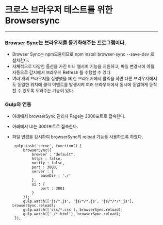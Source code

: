 # 크로스 브라우저 테스트를 위한 Browsersync

***

### Browser Sync는 브라우저를 동기화해주는 프로그램이다.

 - Browser Sync는 npm모듈이므로 npm install browser-sync --save-dev 로 설치한다.
 - 자체적으로 다양한 옵션을 가진 미니 웹서버 기능을 지원하고, 파일 변경시에 이를 자동으로 감지해서 브라우저 Refresh 를 수행할 수 있다.
 - 여러 개의 브라우저를 실행했을 때 한 브라우저에서 클릭을 하면 다른 브라우저에서도 동일한 위치에 클릭 이벤트를 발생시켜 여러 브라우저에서 동시에 동일하게 동작할 수 있도록 도와주는 기능이 있다.

### Gulp와 연동

 - 아래에서 browserSync 관리자 Page는 3000포트로 접속한다.
 - 아래에서 UI는 3001포트로 접속한다.
 - 파일 변경을 감시하여 browserSync의 reload 기능을 사용하도록 하였다.
 
        gulp.task('serve', function() {
            browserSync({
                browser : "default",
                https : false,
                notify : false,
                port : 3000,
                server : {
                    baseDir : './'
                },
                ui : {
                    port : 3001
                }
            });
            gulp.watch(['js/*.js', 'js/*/*.js', 'js/*/*/*.js'], browserSync.reload);
            gulp.watch(['css/*.css'], browserSync.reload);
            gulp.watch(['./*.html'], browserSync.reload);
        });